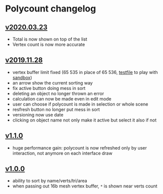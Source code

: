 # Polycount changelog

## [v2020.03.23](https://github.com/Vinc3r/Polycount/releases/tag/v2020.03.23)

- Total is now shown on top of the list
- Vertex count is now more accurate

## [v2019.11.28](https://github.com/Vinc3r/Polycount/releases/tag/v2019.11.28)

- vertex buffer limit fixed (65 535 in place of 65 536, [testfile](https://github.com/Vinc3r/BlenderScripts/blob/master/_testFiles_/16b-mesh-vertex-buffer-limitation.glb) to play with [sandbox](https://sandbox.babylonjs.com/)) 
- an arrow show the current sorting way
- fix active button doing mess in sort
- deleting an object no longer thrown an error
- calculation can now be made even in edit mode
- user can choose if polycount is made in selection or whole scene
- resfresh button no longer put mess in sort
- versioning now use date
- clicking on object name not only make it active but select it also if not

## [v1.1.0](https://github.com/Vinc3r/Polycount/releases/tag/v1.1.0)

- huge performance gain: polycount is now refreshed only by user interaction, not anymore on each interface draw

## [v1.0.0](https://github.com/Vinc3r/Polycount/releases/tag/v1.0.0)

- ability to sort by name/verts/tri/area
- when passing out 16b mesh vertex buffer, `*` is shown near verts count
